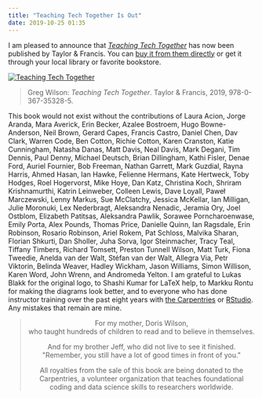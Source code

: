 ```yaml
---
title: "Teaching Tech Together Is Out"
date: 2019-10-25 01:35
---
```


I am pleased to announce that
[*Teaching Tech Together*](http://teachtogether.tech) has now been published by Taylor & Francis.
You can [buy it from them directly](https://www.crcpress.com/Teaching-Tech-Together-How-to-Make-Your-Lessons-Work-and-Build-a-Teaching/Wilson/p/book/9780367352974)
or get it through your local library or favorite bookstore.

<p><a href="http://teachtogether.tech"><img src="{{site.github.url}}/files/2019/10/t3-cover.jpg" alt="Teaching Tech Together"></a></p>

> Greg Wilson: *Teaching Tech Together*. Taylor & Francis, 2019, 978-0-367-35328-5.

This book would not exist without the contributions of
Laura Acion,
Jorge Aranda,
Mara Averick,
Erin Becker,
Azalee Bostroem,
Hugo Bowne-Anderson,
Neil Brown,
Gerard Capes,
Francis Castro,
Daniel Chen,
Dav Clark,
Warren Code,
Ben Cotton,
Richie Cotton,
Karen Cranston,
Katie Cunningham,
Natasha Danas,
Matt Davis,
Neal Davis,
Mark Degani,
Tim Dennis,
Paul Denny,
Michael Deutsch,
Brian Dillingham,
Kathi Fisler,
Denae Ford,
Auriel Fournier,
Bob Freeman,
Nathan Garrett,
Mark Guzdial,
Rayna Harris,
Ahmed Hasan,
Ian Hawke,
Felienne Hermans,
Kate Hertweck,
Toby Hodges,
Roel Hogervorst,
Mike Hoye,
Dan Katz,
Christina Koch,
Shriram Krishnamurthi,
Katrin Leinweber,
Colleen Lewis,
Dave Loyall,
Paweł Marczewski,
Lenny Markus,
Sue McClatchy,
Jessica McKellar,
Ian Milligan,
Julie Moronuki,
Lex Nederbragt,
Aleksandra Nenadic,
Jeramia Ory,
Joel Ostblom,
Elizabeth Patitsas,
Aleksandra Pawlik,
Sorawee Porncharoenwase,
Emily Porta,
Alex Pounds,
Thomas Price,
Danielle Quinn,
Ian Ragsdale,
Erin Robinson,
Rosario Robinson,
Ariel Rokem,
Pat Schloss,
Malvika Sharan,
Florian Shkurti,
Dan Sholler,
Juha Sorva,
Igor Steinmacher,
Tracy Teal,
Tiffany Timbers,
Richard Tomsett,
Preston Tunnell Wilson,
Matt Turk,
Fiona Tweedie,
Anelda van der Walt,
Stéfan van der Walt,
Allegra Via,
Petr Viktorin,
Belinda Weaver,
Hadley Wickham,
Jason Williams,
Simon Willison,
Karen Word,
John Wrenn,
and Andromeda Yelton.
I am grateful to Lukas Blakk for the original logo,
to Shashi Kumar for LaTeX help,
to Markku Rontu for making the diagrams look better,
and to everyone who has done instructor training over the past eight years
with [the Carpentries](http://carpentries.org) or [RStudio](http://education.rstudio.com/trainers/).
Any mistakes that remain are mine.

<blockquote>
  <p align="center">
    For my mother, Doris Wilson,<br/>
    who taught hundreds of children to read and to believe in themselves.
  </p>
  <p align="center">
    And for my brother Jeff, who did not live to see it finished.<br/>
    "Remember, you still have a lot of good times in front of you."
  </p>
  <p align="center">
    All royalties from the sale of this book are being donated to the Carpentries,
    a volunteer organization that teaches foundational coding and data science skills to researchers worldwide.
  </p>
</blockquote>